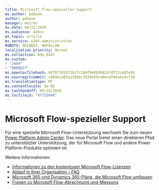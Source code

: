 ```yaml
---
title: Microsoft Flow-spezieller Support
ms.author: pebaum
author: pebaum
manager: mnirke
ms.date: 04/21/2020
ms.audience: Admin
ms.topic: article
ms.service: o365-administration
ROBOTS: NOINDEX, NOFOLLOW
localization_priority: Normal
ms.collection: Adm_O365
ms.custom:
- "2464"
- "9000627"
ms.openlocfilehash: bd787381871b1fc184f9e0b3662d7df13cd87e9b
ms.sourcegitcommit: c6692ce0fa1358ec3529e59ca0ecdfdea4cdc759
ms.translationtype: MT
ms.contentlocale: de-DE
ms.lasthandoff: 09/14/2020
ms.locfileid: "47725046"
---
```

# <a name="microsoft-flow-specialized-support"></a>Microsoft Flow-spezieller Support

Für eine spezielle Microsoft Flow-Unterstützung wechseln Sie zum neuen [Power Platform Admin Center](https://aka.ms/flowadminsupport). Das neue Portal bietet einen direkteren Pfad zu unterstützter Unterstützung, der für Microsoft Flow und andere Power Platform-Produkte optimiert ist.

Weitere Informationen:
- [Informationen zu den kostenlosen Microsoft Flow-Lizenzen](https://go.microsoft.com/fwlink/?linkid=2095610)
- [Ablauf in Ihrer Organisation – FAQ](https://go.microsoft.com/fwlink/?linkid=2072608)
- [Microsoft 365-und Dynamics 365-Pläne, die Microsoft Flow umfassen](https://go.microsoft.com/fwlink/?linkid=2072406)
- [Fragen zu Microsoft Flow-Abrechnung und-Messung](https://go.microsoft.com/fwlink/?linkid=2072612)